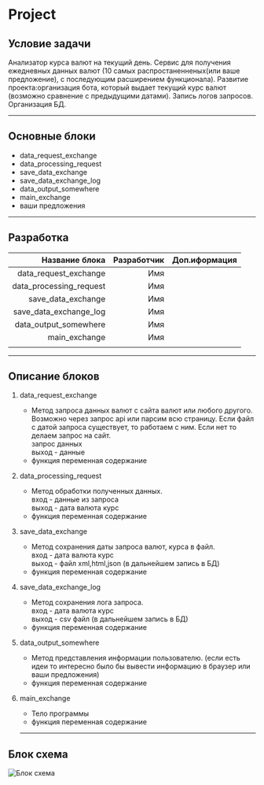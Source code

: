 # Project

## Условие задачи

Анализатор курса валют на текущий день. Сервис для получения ежедневных данных валют (10 самых распростаненненых(или ваше предложение), с последующим расширением функционала).
Развитие проекта:организация бота, который выдает текущий курс валют (возможно сравнение с предыдущими датами). Запись логов запросов. Организация БД.

***

## Основные блоки

* data_request_exchange
* data_processing_request
* save_data_exchange
* save_data_exchange_log
* data_output_somewhere
* main_exchange
* ваши предложения

***

## Разработка

|Название блока          |Разработчик|Доп.иформация  |
|-----------------------:|----------:|--------------:|
|data_request_exchange   |Имя        |               |
|data_processing_request |Имя        |               |
|save_data_exchange      |Имя        |               |
|save_data_exchange_log  |Имя        |               |
|data_output_somewhere   |Имя        |               |
|main_exchange           |Имя        |               |
||||

***

## Описание блоков

1. data_request_exchange
    * Метод запроса данных валют с сайта валют или любого другого. Возможно через запрос api или парсим всю страницу. 
      Если файл с датой запроса существует, то работаем с ним. Если нет то делаем запрос на сайт.     
      запрос данных      
      выход - данные    
    * функция переменная содержание
2. data_processing_request
    * Метод обработки полученных данных.     
      вход - данные из запроса      
      выход - дата валюта курс      
    * функция переменная содержание
3. save_data_exchange
    * Метод сохранения даты запроса валют, курса в файл.    
      вход - дата валюта курс    
      выход - файл xml,html,json (в дальнейшем запись в БД)    
    * функция переменная содержание
4. save_data_exchange_log
    * Метод сохранения лога запроса.      
      вход - дата валюта курс    
      выход - csv файл (в дальнейшем запись в БД)     
    * функция переменная содержание
5. data_output_somewhere
    * Метод представления информации пользователю. (если есть идеи то интересно было бы вывести информацию в браузер или ваши предложения)      
    * функция переменная содержание
6. main_exchange
    * Тело программы    
    * функция переменная содержание    

    ***

## Блок схема

![Блок схема](File.JPG)


